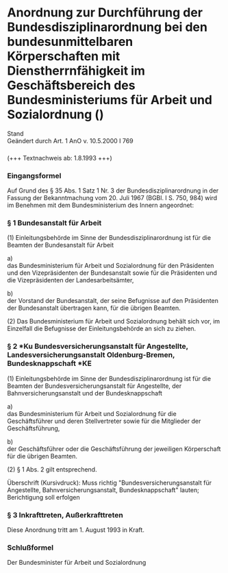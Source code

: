 Anordnung zur Durchführung der Bundesdisziplinarordnung bei den bundesunmittelbaren Körperschaften mit Dienstherrnfähigkeit im Geschäftsbereich des Bundesministeriums für Arbeit und Sozialordnung ()
======================================================================================================================================================================================================

Stand  
Geändert durch Art. 1 AnO v. 10.5.2000 I 769

### 

(+++ Textnachweis ab: 1.8.1993 +++)

### Eingangsformel

Auf Grund des § 35 Abs. 1 Satz 1 Nr. 3 der Bundesdisziplinarordnung in der Fassung der Bekanntmachung vom 20. Juli 1967 (BGBl. I S. 750, 984) wird im Benehmen mit dem Bundesministerium des Innern angeordnet:

### § 1 Bundesanstalt für Arbeit

(1) Einleitungsbehörde im Sinne der Bundesdisziplinarordnung ist für die Beamten der Bundesanstalt für Arbeit

a)  
das Bundesministerium für Arbeit und Sozialordnung für den Präsidenten und den Vizepräsidenten der Bundesanstalt sowie für die Präsidenten und die Vizepräsidenten der Landesarbeitsämter,

b)  
der Vorstand der Bundesanstalt, der seine Befugnisse auf den Präsidenten der Bundesanstalt übertragen kann, für die übrigen Beamten.

(2) Das Bundesministerium für Arbeit und Sozialordnung behält sich vor, im Einzelfall die Befugnisse der Einleitungsbehörde an sich zu ziehen.

### § 2 \*Ku Bundesversicherungsanstalt für Angestellte, Landesversicherungsanstalt Oldenburg-Bremen, Bundesknappschaft \*KE

(1) Einleitungsbehörde im Sinne der Bundesdisziplinarordnung ist für die Beamten der Bundesversicherungsanstalt für Angestellte, der Bahnversicherungsanstalt und der Bundesknappschaft

a)  
das Bundesministerium für Arbeit und Sozialordnung für die Geschäftsführer und deren Stellvertreter sowie für die Mitglieder der Geschäftsführung,

b)  
der Geschäftsführer oder die Geschäftsführung der jeweiligen Körperschaft für die übrigen Beamten.

(2) § 1 Abs. 2 gilt entsprechend.

Überschrift (Kursivdruck): Muss richtig "Bundesversicherungsanstalt für Angestellte, Bahnversicherungsanstalt, Bundesknappschaft" lauten; Berichtigung soll erfolgen

### § 3 Inkrafttreten, Außerkrafttreten

Diese Anordnung tritt am 1. August 1993 in Kraft.

### Schlußformel

Der Bundesminister für Arbeit und Sozialordnung
